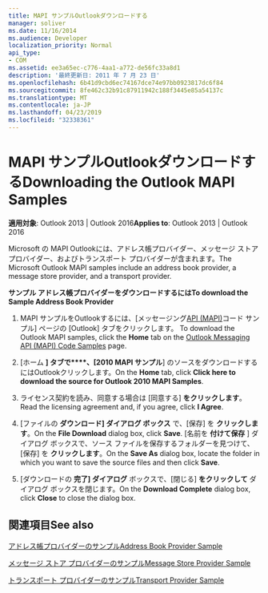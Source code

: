 ```yaml
---
title: MAPI サンプルOutlookダウンロードする
manager: soliver
ms.date: 11/16/2014
ms.audience: Developer
localization_priority: Normal
api_type:
- COM
ms.assetid: ee3a65ec-c776-4aa1-a772-de56fc33a8d1
description: '最終更新日: 2011 年 7 月 23 日'
ms.openlocfilehash: 6b41d9cbd6ec74167dce74e97bb0923817dc6f84
ms.sourcegitcommit: 8fe462c32b91c87911942c188f3445e85a54137c
ms.translationtype: MT
ms.contentlocale: ja-JP
ms.lasthandoff: 04/23/2019
ms.locfileid: "32338361"
---
```

# <a name="downloading-the-outlook-mapi-samples"></a><span data-ttu-id="8da98-103">MAPI サンプルOutlookダウンロードする</span><span class="sxs-lookup"><span data-stu-id="8da98-103">Downloading the Outlook MAPI Samples</span></span>

  
  
<span data-ttu-id="8da98-104">**適用対象**: Outlook 2013 | Outlook 2016</span><span class="sxs-lookup"><span data-stu-id="8da98-104">**Applies to**: Outlook 2013 | Outlook 2016</span></span> 
  
<span data-ttu-id="8da98-105">Microsoft の MAPI Outlookには、アドレス帳プロバイダー、メッセージ ストア プロバイダー、およびトランスポート プロバイダーが含まれます。</span><span class="sxs-lookup"><span data-stu-id="8da98-105">The Microsoft Outlook MAPI samples include an address book provider, a message store provider, and a transport provider.</span></span>
  
 <span data-ttu-id="8da98-106">**サンプル アドレス帳プロバイダーをダウンロードするには**</span><span class="sxs-lookup"><span data-stu-id="8da98-106">**To download the Sample Address Book Provider**</span></span>
  
1. <span data-ttu-id="8da98-107">MAPI サンプルをOutlookするには、[メッセージング[API (MAPI)](https://ol2010mapisamples.codeplex.com/)コード サンプル] ページの [Outlook] タブをクリックします。 </span><span class="sxs-lookup"><span data-stu-id="8da98-107">To download the Outlook MAPI samples, click the **Home** tab on the [Outlook Messaging API (MAPI) Code Samples](https://ol2010mapisamples.codeplex.com/) page.</span></span> 
    
2. <span data-ttu-id="8da98-108">[ホーム **] タブで\*\*\*\*、[2010 MAPI サンプル**] のソースをダウンロードするにはOutlookクリックします。</span><span class="sxs-lookup"><span data-stu-id="8da98-108">On the **Home** tab, click **Click here to download the source for Outlook 2010 MAPI Samples**.</span></span>
    
3. <span data-ttu-id="8da98-109">ライセンス契約を読み、同意する場合は [同意する] **をクリックします**。</span><span class="sxs-lookup"><span data-stu-id="8da98-109">Read the licensing agreement and, if you agree, click **I Agree**.</span></span>
    
4. <span data-ttu-id="8da98-110">[ファイルの **ダウンロード] ダイアログ ボックス** で、[保存] を **クリックします**。</span><span class="sxs-lookup"><span data-stu-id="8da98-110">On the **File Download** dialog box, click **Save**.</span></span> <span data-ttu-id="8da98-111">[名前を **付けて保存** ] ダイアログ ボックスで、ソース ファイルを保存するフォルダーを見つけて、[保存] を **クリックします**。</span><span class="sxs-lookup"><span data-stu-id="8da98-111">On the **Save As** dialog box, locate the folder in which you want to save the source files and then click **Save**.</span></span>
    
5. <span data-ttu-id="8da98-112">[ダウンロードの **完了] ダイアログ** ボックスで、[閉じる] **をクリックして** ダイアログ ボックスを閉じます。</span><span class="sxs-lookup"><span data-stu-id="8da98-112">On the **Download Complete** dialog box, click **Close** to close the dialog box.</span></span> 
    
## <a name="see-also"></a><span data-ttu-id="8da98-113">関連項目</span><span class="sxs-lookup"><span data-stu-id="8da98-113">See also</span></span>



[<span data-ttu-id="8da98-114">アドレス帳プロバイダーのサンプル</span><span class="sxs-lookup"><span data-stu-id="8da98-114">Address Book Provider Sample</span></span>](address-book-provider-sample.md)
  
[<span data-ttu-id="8da98-115">メッセージ ストア プロバイダーのサンプル</span><span class="sxs-lookup"><span data-stu-id="8da98-115">Message Store Provider Sample</span></span>](message-store-provider-sample.md)
  
[<span data-ttu-id="8da98-116">トランスポート プロバイダーのサンプル</span><span class="sxs-lookup"><span data-stu-id="8da98-116">Transport Provider Sample</span></span>](transport-provider-sample.md)

